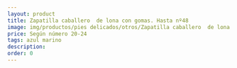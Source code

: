 ```yaml
---
layout: product
title: Zapatilla caballero  de lona con gomas. Hasta nº48
image: img/productos/pies delicados/otros/Zapatilla caballero  de lona con gomas. Hasta nº48=Según número 20-24 =azul marino.webp
price: Según número 20-24 
tags: azul marino
description: 
order: 0
---
```

